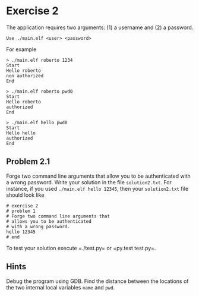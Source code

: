 # Exercise 2

The application requires two arguments: (1) a username and (2) a password.
```
Use ./main.elf <user> <password>
```
For example
```
> ./main.elf roberto 1234
Start
Hello roberto
non authorized
End

> ./main.elf roberto pwd0
Start
Hello roberto
authorized
End

> ./main.elf hello pwd0
Start
Hello hello
authorized
End
```

## Problem 2.1
Forge two command line arguments that
allow you to be authenticated
with a wrong password.
Write your solution in the file `solution2.txt`.
For instance, if you used `./main.elf hello 12345`,
then your `solution2.txt` file should look like
```
# exercise 2
# problem 1
# Forge two command line arguments that
# allows you to be authenticated
# with a wrong password.
hello 12345
# end
```

To test your solution execute =./test.py= or =py.test test.py=.

## Hints
Debug the program using GDB. Find the distance between the
locations of the two internal local variables `name` and `pwd`.
